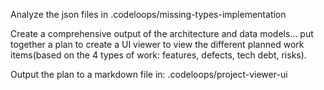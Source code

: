 Analyze the json files in .codeloops/missing-types-implementation

Create a comprehensive output of the architecture and data models... put together a plan to create a UI viewer to view the different planned work items(based on the 4 types of work: features, defects, tech debt, risks).

Output the plan to a markdown file in:
.codeloops/project-viewer-ui

